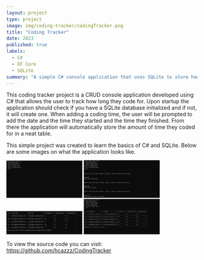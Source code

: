 ```yaml
---
layout: project
type: project
image: img/coding-tracker/codingTracker.png
title: "Coding Tracker"
date: 2023
published: true
labels:
  - C#
  - EF Core
  - SQLite
summary: "A simple C# console application that uses SQLite to store how long you code for"
---
```




This coding tracker project is a CRUD console application developed using C# that allows the user to track how long they code for. Upon startup the application should check if you have a SQLite database initialized and if not, it will create one. When adding a coding time, the user will be prompted to add the date and the time they started and the time they finished. From there the application will automatically store the amount of time they coded for in a neat table. 

This simple project was created to learn the basics of C# and SQLite. Below are some images on what the application looks like.

<div class="text-center p-4">
  <img width="200px" src="../img/coding-tracker/codingTimeMenu.png" class="img-thumbnail" >
  <img width="200px" src="../img/coding-tracker/codingTimeAdd.png" class="img-thumbnail" >
  <img width="200px" src="../img/coding-tracker/codingTimeUpdate.png" class="img-thumbnail" >
  <img width="200px" src="../img/coding-tracker/codingTimeDisplayAll.png" class="img-thumbnail" >
</div>



To view the source code you can visit: https://github.com/hcazzz/CodingTracker
